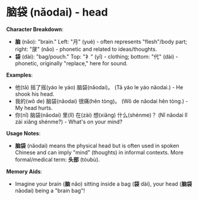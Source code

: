 # **脑袋 (nǎodai) - head**

**Character Breakdown**:  
- **脑** (nǎo): "brain." Left: "月" (yuè) - often represents "flesh"/body part; right: "㞗" (nǎo) - phonetic and related to ideas/thoughts.  
- **袋** (dài): "bag/pouch." Top: "⻂" (yī) - clothing; bottom: "代" (dài) - phonetic, originally "replace," here for sound.

**Examples**:  
- 他(tā) 摇了摇(yáo le yáo) 脑袋(nǎodai)。 (Tā yáo le yáo nǎodai.) - He shook his head.  
- 我的(wǒ de) 脑袋(nǎodai) 很痛(hěn tòng)。 (Wǒ de nǎodai hěn tòng.) - My head hurts.  
- 你(nǐ) 脑袋(nǎodai) 里(lǐ) 在(zài) 想(xiǎng) 什么(shénme)？ (Nǐ nǎodai lǐ zài xiǎng shénme?) - What's on your mind?

**Usage Notes**:  
- **脑袋** (nǎodai) means the physical head but is often used in spoken Chinese and can imply "mind" (thoughts) in informal contexts. More formal/medical term: **头部** (tóubù).

**Memory Aids**:  
- Imagine your brain (**脑** nǎo) sitting inside a bag (**袋** dài), your head (**脑袋** nǎodai) being a "brain bag"!